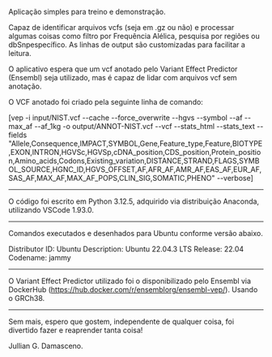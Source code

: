 Aplicação simples para treino e demonstração.

Capaz de identificar arquivos vcfs (seja em .gz ou não) e processar algumas coisas como filtro por Frequência Alélica, pesquisa por regiões ou dbSnpespecífico. As linhas de output são customizadas para facilitar a leitura.

O aplicativo espera que um vcf anotado pelo Variant Effect Predictor (Ensembl) seja utilizado, mas é capaz de lidar com arquivos vcf sem anotação.

O VCF anotado foi criado pela seguinte linha de comando:

[vep -i input/NIST.vcf --cache --force_overwrite --hgvs --symbol --af --max_af --af_1kg -o output/ANNOT-NIST.vcf --vcf --stats_html --stats_text --fields "Allele,Consequence,IMPACT,SYMBOL,Gene,Feature_type,Feature,BIOTYPE,EXON,INTRON,HGVSc,HGVSp,cDNA_position,CDS_position,Protein_position,Amino_acids,Codons,Existing_variation,DISTANCE,STRAND,FLAGS,SYMBOL_SOURCE,HGNC_ID,HGVS_OFFSET,AF,AFR_AF,AMR_AF,EAS_AF,EUR_AF,SAS_AF,MAX_AF,MAX_AF_POPS,CLIN_SIG,SOMATIC,PHENO" --verbose]

---

O código foi escrito em Python 3.12.5, adquirido via distribuição Anaconda, utilizando VSCode 1.93.0.

---

Comandos executados e desenhados para Ubuntu conforme versão abaixo.

Distributor ID: Ubuntu
Description:    Ubuntu 22.04.3 LTS
Release:        22.04
Codename:       jammy

---

O Variant Effect Predictor utilizado foi o disponibilizado pelo Ensembl via DockerHub (https://hub.docker.com/r/ensemblorg/ensembl-vep/). Usando o GRCh38.

---

Sem mais, espero que gostem, independente de qualquer coisa, foi divertido fazer e reaprender tanta coisa!

Jullian G. Damasceno.